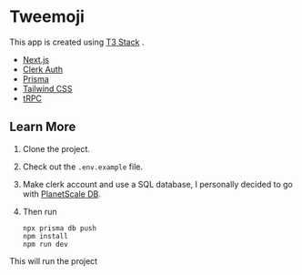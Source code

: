 # Tweemoji

This app is created using [T3 Stack](https://create.t3.gg) .

- [Next.js](https://nextjs.org)
- [Clerk Auth](https://clerk.com)
- [Prisma](https://prisma.io)
- [Tailwind CSS](https://tailwindcss.com)
- [tRPC](https://trpc.io)

## Learn More

1.  Clone the project.
2.  Check out the `.env.example` file.
3.  Make clerk account and use a SQL database, I personally decided to go with [PlanetScale DB](https://planetscale.com).
4.  Then run

        npx prisma db push
        npm install
        npm run dev

This will run the project

